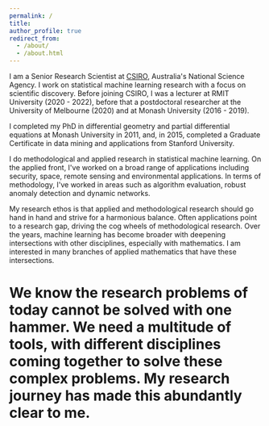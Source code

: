 ```yaml
---
permalink: /
title: 
author_profile: true
redirect_from: 
  - /about/
  - /about.html
---
```


I am a Senior Research Scientist at [CSIRO](https://www.csiro.au/en/research), Australia's National Science Agency. I work on statistical machine learning research with a focus on scientific discovery. Before joining CSIRO, I was a lecturer at RMIT University (2020 - 2022), before that a postdoctoral researcher at the University of Melbourne (2020) and at Monash University (2016 - 2019). 

I completed my PhD in differential geometry and partial differential equations at Monash University in 2011, and, in 2015, completed a Graduate Certificate in data mining and applications from Stanford University.

I do methodological and applied research in statistical machine learning. On the applied front, I've worked on a broad range of applications including security, space, remote sensing and environmental applications. In terms of methodology, I've worked in areas such as algorithm evaluation, robust anomaly detection and dynamic networks. 

My research ethos is that applied and methodological research should go hand in hand and strive for a harmonious balance. Often applications point to a research gap, driving the cog wheels of methodological research. Over the years, machine learning has become broader with deepening intersections with other disciplines, especially with mathematics. I am interested in many branches of applied mathematics that have these intersections.

# We know the research problems of today cannot be solved with one hammer. We need a multitude of tools, with different disciplines coming together to solve these complex problems. My research journey has made this abundantly clear to me.  






